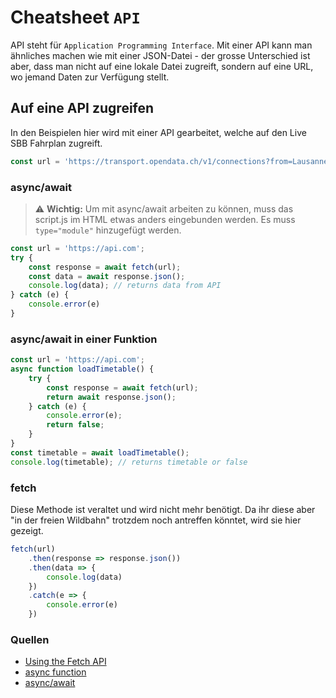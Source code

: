 # Cheatsheet `API`
API steht für `Application Programming Interface`. Mit einer API kann man ähnliches machen wie mit einer JSON-Datei - der grosse Unterschied ist aber, dass man nicht auf eine lokale Datei zugreift, sondern auf eine URL, wo jemand Daten zur Verfügung stellt. 

## Auf eine API zugreifen
In den Beispielen hier wird mit einer API gearbeitet, welche auf den Live SBB Fahrplan zugreift.
```javascript
const url = 'https://transport.opendata.ch/v1/connections?from=Lausanne&to=Genève';
```

### async/await
> ⚠️ **Wichtig:** Um mit async/await arbeiten zu können, muss das script.js im HTML etwas anders eingebunden werden. Es muss `type="module"` hinzugefügt werden.

```javascript
const url = 'https://api.com';
try {
    const response = await fetch(url);
    const data = await response.json();
    console.log(data); // returns data from API
} catch (e) {
    console.error(e)
}
```

### async/await in einer Funktion
```javascript
const url = 'https://api.com';
async function loadTimetable() {
    try {
        const response = await fetch(url);
        return await response.json();
    } catch (e) {
        console.error(e);
        return false;
    }
}
const timetable = await loadTimetable();
console.log(timetable); // returns timetable or false
```

### fetch
Diese Methode ist veraltet und wird nicht mehr benötigt. Da ihr diese aber "in der freien Wildbahn" trotzdem noch antreffen könntet, wird sie hier gezeigt.
```javascript
fetch(url)
    .then(response => response.json())
    .then(data => {
        console.log(data)
    })
    .catch(e => {
        console.error(e)
    })
```

### Quellen
- [Using the Fetch API](https://developer.mozilla.org/en-US/docs/Web/API/Fetch_API/Using_Fetch)
- [async function](https://developer.mozilla.org/en-US/docs/Web/JavaScript/Reference/Statements/async_function)
- [async/await](https://javascript.info/async-await)

